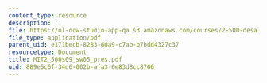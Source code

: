 ```yaml
---
content_type: resource
description: ''
file: https://ol-ocw-studio-app-qa.s3.amazonaws.com/courses/2-500-desalination-and-water-purification-spring-2009/889e5c6f34d6002bafa36e83d8cc8706_MIT2_500s09_sw05_pres.pdf
file_type: application/pdf
parent_uid: e171becb-8283-60a9-c7ab-b7bdd4327c37
resourcetype: Document
title: MIT2_500s09_sw05_pres.pdf
uid: 889e5c6f-34d6-002b-afa3-6e83d8cc8706
---
```

